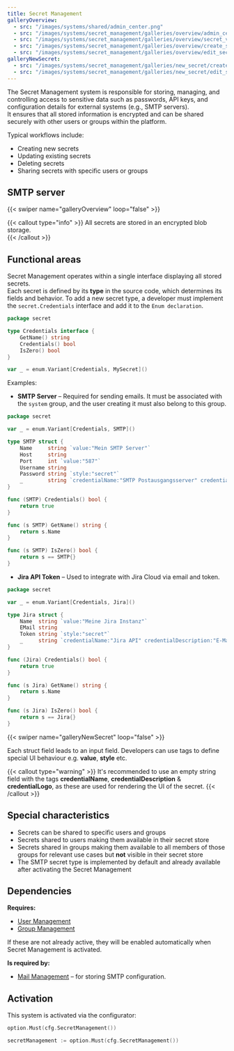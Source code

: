 ```yaml
---
title: Secret Management
galleryOverview:
  - src: "/images/systems/shared/admin_center.png"
  - src: "/images/systems/secret_management/galleries/overview/admin_center.png"
  - src: "/images/systems/secret_management/galleries/overview/secret_vault_overview.png"
  - src: "/images/systems/secret_management/galleries/overview/create_secret.png"
  - src: "/images/systems/secret_management/galleries/overview/edit_secret.png"
galleryNewSecret:
  - src: "/images/systems/secret_management/galleries/new_secret/create_secret.png"
  - src: "/images/systems/secret_management/galleries/new_secret/edit_secret.png"
---
```


The Secret Management system is responsible for storing, managing, and controlling access to sensitive data such as passwords, API keys, and configuration details for external systems (e.g., SMTP servers).  
It ensures that all stored information is encrypted and can be shared securely with other users or groups within the platform.

Typical workflows include:
- Creating new secrets
- Updating existing secrets
- Deleting secrets
- Sharing secrets with specific users or groups

## SMTP server
{{< swiper name="galleryOverview" loop="false" >}}

{{< callout type="info" >}}
All secrets are stored in an encrypted blob storage.  
{{< /callout >}}

## Functional areas
Secret Management operates within a single interface displaying all stored secrets.  
Each secret is defined by its **type** in the source code, which determines its fields and behavior.
To add a new secret type, a developer must implement the `secret.Credentials` interface and add it to the `Enum declaration`.

```go
package secret

type Credentials interface {
	GetName() string
	Credentials() bool
	IsZero() bool
}
```

```go
var _ = enum.Variant[Credentials, MySecret]()
```

Examples:
- **SMTP Server** – Required for sending emails. It must be associated with the `system` group, and the user creating it must also belong to this group.

```go
package secret

var _ = enum.Variant[Credentials, SMTP]()

type SMTP struct {
	Name     string `value:"Mein SMTP Server"`
	Host     string
	Port     int `value:"587"`
	Username string
	Password string `style:"secret"`
	_        string `credentialName:"SMTP Postausgangsserver" credentialDescription:"Ein Postausgangsserver wird benötigt, um E-Mails zu verschicken." credentialLogo:"https://www.thunderbird.net/media/img/thunderbird/favicon-196.png"`
}

func (SMTP) Credentials() bool {
	return true
}

func (s SMTP) GetName() string {
	return s.Name
}

func (s SMTP) IsZero() bool {
	return s == SMTP{}
}
```
- **Jira API Token** – Used to integrate with Jira Cloud via email and token.
```go
package secret

var _ = enum.Variant[Credentials, Jira]()

type Jira struct {
	Name  string `value:"Meine Jira Instanz"`
	EMail string
	Token string `style:"secret"`
	_     string `credentialName:"Jira API" credentialDescription:"E-Mail und Token zur API Anbindung einer Jira Cloud Instanz definieren." credentialLogo:"https://wac-cdn.atlassian.com/assets/img/favicons/atlassian/mstile-144x144.png"`
}

func (Jira) Credentials() bool {
	return true
}

func (s Jira) GetName() string {
	return s.Name
}

func (s Jira) IsZero() bool {
	return s == Jira{}
}
```

{{< swiper name="galleryNewSecret" loop="false" >}}

Each struct field leads to an input field. Developers can use tags to define special UI behaviour e.g. **value**, **style** etc.

{{< callout type="warning" >}}
It's recommended to use an empty string field with the tags **credentialName**, **credentialDescription** & **credentialLogo**,
as these are used for rendering the UI of the secret.
{{< /callout >}}

## Special characteristics
- Secrets can be shared to specific users and groups
- Secrets shared to users making them available in their secret store
- Secrets shared in groups making them available to all members of those groups for relevant use cases but **not** visible in their secret store
- The SMTP secret type is implemented by default and already available after activating the Secret Management

## Dependencies
**Requires:**
- [User Management](../user_management/)
- [Group Management](../group_management/)  

If these are not already active, they will be enabled automatically when Secret Management is activated.

**Is required by:**
- [Mail Management](../mail_management/) – for storing SMTP configuration.

## Activation
This system is activated via the configurator:
```go
option.Must(cfg.SecretManagement())
```
```go
secretManagement := option.Must(cfg.SecretManagement())
```